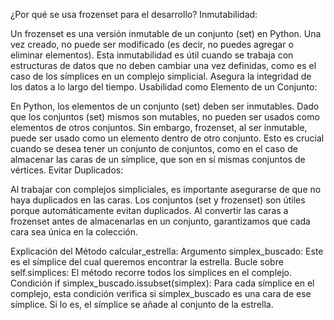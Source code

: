 ¿Por qué se usa frozenset para el desarrollo?
Inmutabilidad:

Un frozenset es una versión inmutable de un conjunto (set) en Python. Una vez creado, no puede ser modificado (es decir, no puedes agregar o eliminar elementos).
Esta inmutabilidad es útil cuando se trabaja con estructuras de datos que no deben cambiar una vez definidas, como es el caso de los símplices en un complejo simplicial. Asegura la integridad de los datos a lo largo del tiempo.
Usabilidad como Elemento de un Conjunto:

En Python, los elementos de un conjunto (set) deben ser inmutables. Dado que los conjuntos (set) mismos son mutables, no pueden ser usados como elementos de otros conjuntos.
Sin embargo, frozenset, al ser inmutable, puede ser usado como un elemento dentro de otro conjunto. Esto es crucial cuando se desea tener un conjunto de conjuntos, como en el caso de almacenar las caras de un símplice, que son en sí mismas conjuntos de vértices.
Evitar Duplicados:

Al trabajar con complejos simpliciales, es importante asegurarse de que no haya duplicados en las caras. Los conjuntos (set y frozenset) son útiles porque automáticamente evitan duplicados.
Al convertir las caras a frozenset antes de almacenarlas en un conjunto, garantizamos que cada cara sea única en la colección.

Explicación del Método calcular_estrella:
Argumento simplex_buscado: Este es el símplice del cual queremos encontrar la estrella.
Bucle sobre self.simplices: El método recorre todos los símplices en el complejo.
Condición if simplex_buscado.issubset(simplex): Para cada símplice en el complejo, esta condición verifica si simplex_buscado es una cara de ese símplice. Si lo es, el símplice se añade al conjunto de la estrella.